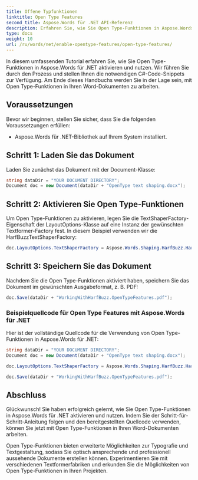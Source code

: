 ```yaml
---
title: Offene Typfunktionen
linktitle: Open Type Features
second_title: Aspose.Words für .NET API-Referenz
description: Erfahren Sie, wie Sie Open Type-Funktionen in Aspose.Words für .NET aktivieren und verwenden
type: docs
weight: 10
url: /ru/words/net/enable-opentype-features/open-type-features/
---
```


In diesem umfassenden Tutorial erfahren Sie, wie Sie Open Type-Funktionen in Aspose.Words für .NET aktivieren und nutzen. Wir führen Sie durch den Prozess und stellen Ihnen die notwendigen C#-Code-Snippets zur Verfügung. Am Ende dieses Handbuchs werden Sie in der Lage sein, mit Open Type-Funktionen in Ihren Word-Dokumenten zu arbeiten.

## Voraussetzungen
Bevor wir beginnen, stellen Sie sicher, dass Sie die folgenden Voraussetzungen erfüllen:
- Aspose.Words für .NET-Bibliothek auf Ihrem System installiert.

## Schritt 1: Laden Sie das Dokument
Laden Sie zunächst das Dokument mit der Document-Klasse:

```csharp
string dataDir = "YOUR DOCUMENT DIRECTORY";
Document doc = new Document(dataDir + "OpenType text shaping.docx");
```

## Schritt 2: Aktivieren Sie Open Type-Funktionen
Um Open Type-Funktionen zu aktivieren, legen Sie die TextShaperFactory-Eigenschaft der LayoutOptions-Klasse auf eine Instanz der gewünschten Textformer-Factory fest. In diesem Beispiel verwenden wir die HarfBuzzTextShaperFactory:

```csharp
doc.LayoutOptions.TextShaperFactory = Aspose.Words.Shaping.HarfBuzz.HarfBuzzTextShaperFactory.Instance;
```

## Schritt 3: Speichern Sie das Dokument
Nachdem Sie die Open Type-Funktionen aktiviert haben, speichern Sie das Dokument im gewünschten Ausgabeformat, z. B. PDF:

```csharp
doc.Save(dataDir + "WorkingWithHarfBuzz.OpenTypeFeatures.pdf");
```

### Beispielquellcode für Open Type Features mit Aspose.Words für .NET
Hier ist der vollständige Quellcode für die Verwendung von Open Type-Funktionen in Aspose.Words für .NET:

```csharp
string dataDir = "YOUR DOCUMENT DIRECTORY";
Document doc = new Document(dataDir + "OpenType text shaping.docx");

doc.LayoutOptions.TextShaperFactory = Aspose.Words.Shaping.HarfBuzz.HarfBuzzTextShaperFactory.Instance;

doc.Save(dataDir + "WorkingWithHarfBuzz.OpenTypeFeatures.pdf");
```

## Abschluss
Glückwunsch! Sie haben erfolgreich gelernt, wie Sie Open Type-Funktionen in Aspose.Words für .NET aktivieren und nutzen. Indem Sie der Schritt-für-Schritt-Anleitung folgen und den bereitgestellten Quellcode verwenden, können Sie jetzt mit Open Type-Funktionen in Ihren Word-Dokumenten arbeiten.

Open Type-Funktionen bieten erweiterte Möglichkeiten zur Typografie und Textgestaltung, sodass Sie optisch ansprechende und professionell aussehende Dokumente erstellen können. Experimentieren Sie mit verschiedenen Textformerfabriken und erkunden Sie die Möglichkeiten von Open Type-Funktionen in Ihren Projekten.
